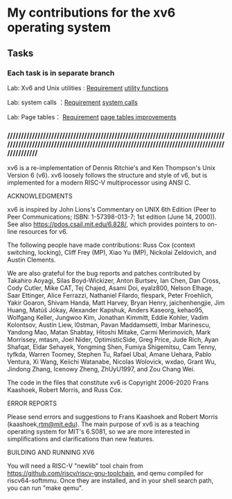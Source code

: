 # My contributions for the xv6 operating system

## Tasks
### Each task is in separate branch 

Lab: Xv6 and Unix utilities : [Requirement](https://pdos.csail.mit.edu/6.S081/2022/labs/util.html) [utility functions](https://github.com/AhmedMaher309/xv6_operating-system/tree/utils)

Lab: system calls ：[Requirement](https://pdos.csail.mit.edu/6.S081/2022/labs/syscall.html) [system calls](https://github.com/AhmedMaher309/xv6_operating-system/tree/system-calls)

Lab: Page tables： [Requirement](https://pdos.csail.mit.edu/6.S081/2022/labs/pgtbl.html) [page tables improvements](https://github.com/AhmedMaher309/xv6_operating-system/tree/pgtbl)


### /////////////////////////////////////////////////////////////////////////////////////////////////////////////////////////////////////////////////////////////////////////


xv6 is a re-implementation of Dennis Ritchie's and Ken Thompson's Unix
Version 6 (v6).  xv6 loosely follows the structure and style of v6,
but is implemented for a modern RISC-V multiprocessor using ANSI C.

ACKNOWLEDGMENTS

xv6 is inspired by John Lions's Commentary on UNIX 6th Edition (Peer
to Peer Communications; ISBN: 1-57398-013-7; 1st edition (June 14,
2000)).  See also https://pdos.csail.mit.edu/6.828/, which provides
pointers to on-line resources for v6.

The following people have made contributions: Russ Cox (context switching,
locking), Cliff Frey (MP), Xiao Yu (MP), Nickolai Zeldovich, and Austin
Clements.

We are also grateful for the bug reports and patches contributed by
Takahiro Aoyagi, Silas Boyd-Wickizer, Anton Burtsev, Ian Chen, Dan
Cross, Cody Cutler, Mike CAT, Tej Chajed, Asami Doi, eyalz800, Nelson
Elhage, Saar Ettinger, Alice Ferrazzi, Nathaniel Filardo, flespark,
Peter Froehlich, Yakir Goaron, Shivam Handa, Matt Harvey, Bryan Henry,
jaichenhengjie, Jim Huang, Matúš Jókay, Alexander Kapshuk, Anders
Kaseorg, kehao95, Wolfgang Keller, Jungwoo Kim, Jonathan Kimmitt,
Eddie Kohler, Vadim Kolontsov, Austin Liew, l0stman, Pavan
Maddamsetti, Imbar Marinescu, Yandong Mao, Matan Shabtay, Hitoshi
Mitake, Carmi Merimovich, Mark Morrissey, mtasm, Joel Nider,
OptimisticSide, Greg Price, Jude Rich, Ayan Shafqat, Eldar Sehayek,
Yongming Shen, Fumiya Shigemitsu, Cam Tenny, tyfkda, Warren Toomey,
Stephen Tu, Rafael Ubal, Amane Uehara, Pablo Ventura, Xi Wang, Keiichi
Watanabe, Nicolas Wolovick, wxdao, Grant Wu, Jindong Zhang, Icenowy
Zheng, ZhUyU1997, and Zou Chang Wei.

The code in the files that constitute xv6 is
Copyright 2006-2020 Frans Kaashoek, Robert Morris, and Russ Cox.

ERROR REPORTS

Please send errors and suggestions to Frans Kaashoek and Robert Morris
(kaashoek,rtm@mit.edu).  The main purpose of xv6 is as a teaching
operating system for MIT's 6.S081, so we are more interested in
simplifications and clarifications than new features.

BUILDING AND RUNNING XV6

You will need a RISC-V "newlib" tool chain from
https://github.com/riscv/riscv-gnu-toolchain, and qemu compiled for
riscv64-softmmu.  Once they are installed, and in your shell
search path, you can run "make qemu".
